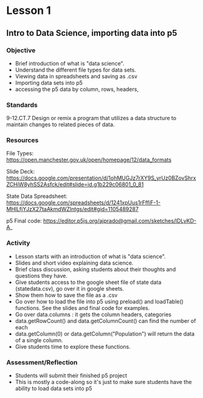 # Lesson 1
## Intro to Data Science, importing data into p5

### Objective
- Brief introduction of what is "data science".
- Understand the different file types for data sets.
- Viewing data in spreadsheets and saving as .csv
- Importing data sets into p5
- accessing the p5 data by column, rows, headers,
  
### Standards
9-12.CT.7 Design or remix a program that utilizes a data structure to maintain changes to related pieces of data.  

### Resources
File Types: https://open.manchester.gov.uk/open/homepage/12/data_formats 

Slide Deck:
https://docs.google.com/presentation/d/1ohMUGJz7rXY9S_yrUz0BZovShrxZCHiW8yhSS2Asfck/edit#slide=id.g1b229c06801_0_81 

State Data Spreadsheet: https://docs.google.com/spreadsheets/d/1241xpUus1rFffiF-1-MHlLfjYJzX27taAkmdWZIntgs/edit#gid=1105489287 

p5 Final code: 
https://editor.p5js.org/ajprado@gmail.com/sketches/lDLyKD-A_ 

### Activity
- Lesson starts with an introduction of what is "data science".
- Slides and short video explaining data science.
- Brief class discussion, asking students about their thoughts and questions they have.
- Give students access to the google sheet file of state data (statedata.csv), go over it in google sheets.
- Show them how to save the file as a .csv
- Go over how to load the file into p5 using preload() and loadTable() functions.  See the slides and final code for examples.
- Go over data.columns  : it gets the column headers, categories
- data.getRowCount()  and data.getColumnCount() can find the number of each
- data.getColumn(0) or data.getColumn("Population") will return the data of a single column.
- Give students time to explore these functions.   

### Assessment/Reflection
- Students will submit their finished p5 project
- This is mostly a code-along so it's just to make sure students have the ability to load data sets into p5
